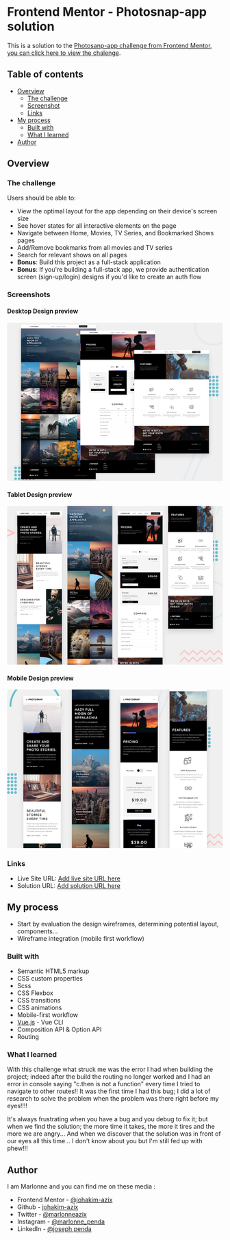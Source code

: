 # Frontend Mentor - Photosnap-app solution

This is a solution to the [Photosanp-app challenge from Frontend Mentor, you can click here to view the chalenge](https://www.frontendmentor.io/challenges/photosnap-multipage-website-nMDSrNmNW). 

## Table of contents
- [Overview](#overview)
  - [The challenge](#the-challenge)
  - [Screenshot](#screenshot)
  - [Links](#links)
- [My process](#my-process)
  - [Built with](#built-with)
  - [What I learned](#what-i-learned)
- [Author](#author)


## Overview

### The challenge
Users should be able to:
- View the optimal layout for the app depending on their device's screen size
- See hover states for all interactive elements on the page
- Navigate between Home, Movies, TV Series, and Bookmarked Shows pages
- Add/Remove bookmarks from all movies and TV series
- Search for relevant shows on all pages
- **Bonus**: Build this project as a full-stack application
- **Bonus**: If you're building a full-stack app, we provide authentication screen (sign-up/login) designs if you'd like to create an auth flow

### Screenshots
#### Desktop Design preview
![Desktop Design preview ](./src/assets/design/design-desktop.jpg)
#### Tablet Design preview
![Tablet Design preview ](./src/assets/design/design-tablet.jpg)
#### Mobile Design preview
![Mobile Design preview ](./src/assets/design/design-mobile.jpg)


### Links
- Live Site URL: [Add live site URL here](https://johakim-azix.github.io/photosnap-app/)
- Solution URL: [Add solution URL here](https://github.com/johakim-azix/photosnap-app/)

## My process
* Start by evaluation the design wireframes, determining potential layout, components...
* Wireframe integration (mobile first workflow)

### Built with
- Semantic HTML5 markup
- CSS custom properties
- Scss
- CSS Flexbox
- CSS transitions
- CSS animations
- Mobile-first workflow
- [Vue.js](https://nextjs.org/) - Vue CLI
- Composition API & Option API
- Routing 

### What I learned
With this challenge what struck me was the error I had when building the project; indeed after the build the routing no longer worked and I had an error in console saying "c.then is not a function" every time I tried to navigate to other routes!!
It was the first time I had this bug; I did a lot of research to solve the problem when the problem was there right before my eyes!!!!

It's always frustrating when you have a bug and you debug to fix it; but when we find the solution; the more time it takes, the more it tires and the more we are angry...
And when we discover that the solution was in front of our eyes all this time... I don't know about you but I'm still fed up with phew!!!
 

## Author
I am Marlonne and you can find me on these media : 
- Frontend Mentor - [@johakim-azix](https://www.frontendmentor.io/profile/johakim-azix)
- Github  - [johakim-azix](https://github.com/johakim-azix/)
- Twitter - [@marlonneazix](https://twitter.com/marlonneazix)
- Instagram - [@marlonne_penda](https://www.instagram.com/marlonne_penda/)
- LinkedIn - [@joseph penda](https://www.linkedin.com/in/joseph-penda-051a111a7)
